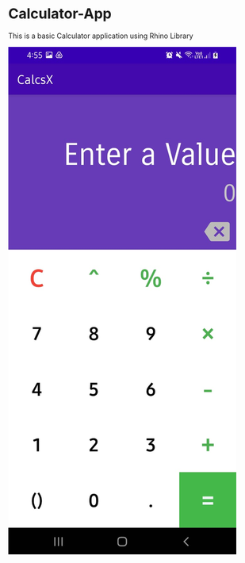# Calculator-App
This is a basic Calculator application using Rhino Library

![](images/github-image-1.jpeg)
